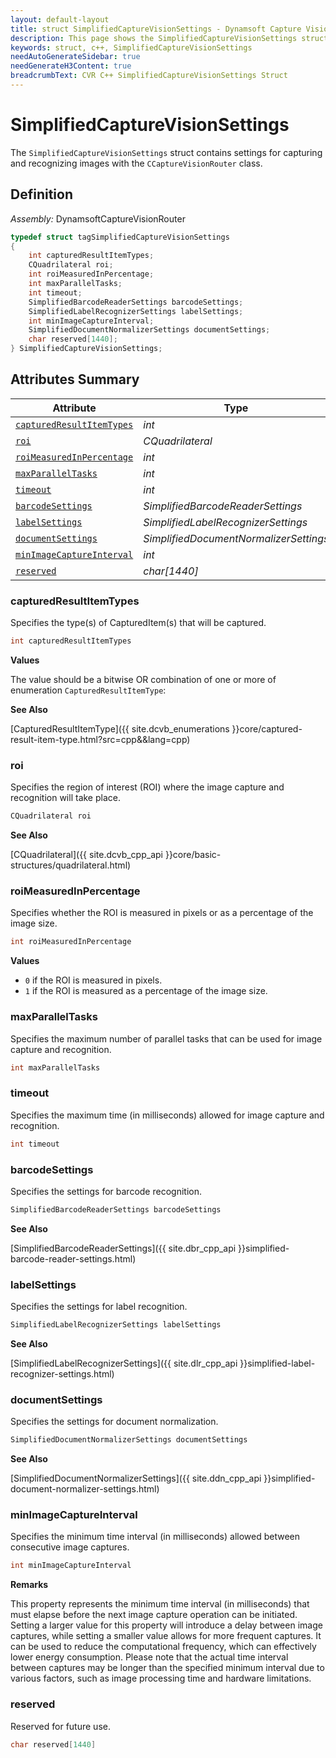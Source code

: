 ```yaml
---
layout: default-layout
title: struct SimplifiedCaptureVisionSettings - Dynamsoft Capture Vision C++ Edition API Reference
description: This page shows the SimplifiedCaptureVisionSettings struct of the CCaptureVisionRouter class of the Dynamsoft Capture Vision C++ Edition.
keywords: struct, c++, SimplifiedCaptureVisionSettings
needAutoGenerateSidebar: true
needGenerateH3Content: true
breadcrumbText: CVR C++ SimplifiedCaptureVisionSettings Struct
---
```


# SimplifiedCaptureVisionSettings

The `SimplifiedCaptureVisionSettings` struct contains settings for capturing and recognizing images with the `CCaptureVisionRouter` class.

## Definition

*Assembly:* DynamsoftCaptureVisionRouter

```cpp
typedef struct tagSimplifiedCaptureVisionSettings
{
    int capturedResultItemTypes;
    CQuadrilateral roi;
    int roiMeasuredInPercentage;
    int maxParallelTasks;
    int timeout;
    SimplifiedBarcodeReaderSettings barcodeSettings;
    SimplifiedLabelRecognizerSettings labelSettings;
    int minImageCaptureInterval;
    SimplifiedDocumentNormalizerSettings documentSettings;
    char reserved[1440];
} SimplifiedCaptureVisionSettings;
```

## Attributes Summary

| Attribute                                             | Type                                |
| ----------------------------------------------------- | ----------------------------------- |
| [`capturedResultItemTypes`](#capturedresultitemtypes) | *int*                               |
| [`roi`](#roi)                                         | *CQuadrilateral*                    |
| [`roiMeasuredInPercentage`](#roimeasuredinpercentage) | *int*                               |
| [`maxParallelTasks`](#maxparalleltasks)               | *int*                               |
| [`timeout`](#timeout)                                 | *int*                               |
| [`barcodeSettings`](#barcodesettings)                 | *SimplifiedBarcodeReaderSettings*   |
| [`labelSettings`](#labelsettings)                     | *SimplifiedLabelRecognizerSettings* |
| [`documentSettings`](#documentsettings)               | *SimplifiedDocumentNormalizerSettings* |
| [`minImageCaptureInterval`](#minimagecaptureinterval) | *int*                               |
| [`reserved`](#reserved)                               | *char[1440]*                        |

### capturedResultItemTypes

Specifies the type(s) of CapturedItem(s) that will be captured. 

```cpp
int capturedResultItemTypes
```

**Values**

The value should be a bitwise OR combination of one or more of enumeration `CapturedResultItemType`:

**See Also**

[CapturedResultItemType]({{ site.dcvb_enumerations }}core/captured-result-item-type.html?src=cpp&&lang=cpp)

### roi

Specifies the region of interest (ROI) where the image capture and recognition will take place. 

```cpp
CQuadrilateral roi
```

**See Also**

[CQuadrilateral]({{ site.dcvb_cpp_api }}core/basic-structures/quadrilateral.html)

### roiMeasuredInPercentage

Specifies whether the ROI is measured in pixels or as a percentage of the image size.

```cpp
int roiMeasuredInPercentage
```

**Values**

- `0` if the ROI is measured in pixels.
- `1` if the ROI is measured as a percentage of the image size.

### maxParallelTasks

Specifies the maximum number of parallel tasks that can be used for image capture and recognition.

```cpp
int maxParallelTasks
```

### timeout

Specifies the maximum time (in milliseconds) allowed for image capture and recognition.

```cpp
int timeout
```

### barcodeSettings

Specifies the settings for barcode recognition.

```cpp
SimplifiedBarcodeReaderSettings barcodeSettings
```

**See Also**

[SimplifiedBarcodeReaderSettings]({{ site.dbr_cpp_api }}simplified-barcode-reader-settings.html)

### labelSettings

Specifies the settings for label recognition.

```cpp
SimplifiedLabelRecognizerSettings labelSettings
```

**See Also**

[SimplifiedLabelRecognizerSettings]({{ site.dlr_cpp_api }}simplified-label-recognizer-settings.html)

### documentSettings

Specifies the settings for document normalization.

```cpp
SimplifiedDocumentNormalizerSettings documentSettings
```

**See Also**

[SimplifiedDocumentNormalizerSettings]({{ site.ddn_cpp_api }}simplified-document-normalizer-settings.html)

### minImageCaptureInterval

Specifies the minimum time interval (in milliseconds) allowed between consecutive image captures.

```cpp
int minImageCaptureInterval
```

**Remarks**

This property represents the minimum time interval (in milliseconds) that must elapse before the next image capture operation can be initiated.
Setting a larger value for this property will introduce a delay between image captures, while setting a smaller value allows for more frequent captures. It can be used to reduce the computational frequency, which can effectively lower energy consumption. Please note that the actual time interval between captures may be longer than the specified minimum interval due to various factors, such as image processing time and hardware limitations.

### reserved

Reserved for future use.

```cpp
char reserved[1440]
```
